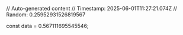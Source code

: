 // Auto-generated content
// Timestamp: 2025-06-01T11:27:21.074Z
// Random: 0.25952931526819567

const data = 0.567111695545546;